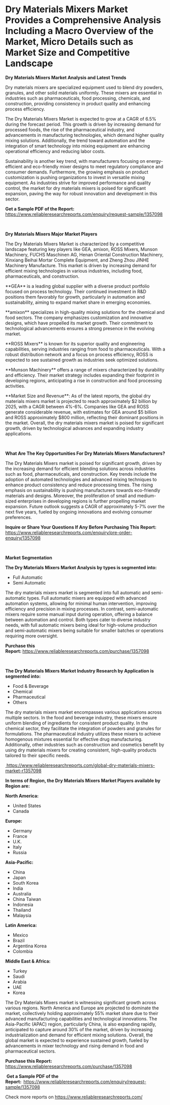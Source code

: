 <p><h1>Dry Materials Mixers Market Provides a Comprehensive Analysis Including a Macro Overview of the Market, Micro Details such as Market Size and Competitive Landscape</h1></p><p><strong>Dry Materials Mixers Market Analysis and Latest Trends</strong></p>
<p><p>Dry materials mixers are specialized equipment used to blend dry powders, granules, and other solid materials uniformly. These mixers are essential in industries such as pharmaceuticals, food processing, chemicals, and construction, providing consistency in product quality and enhancing process efficiency.</p><p>The Dry Materials Mixers Market is expected to grow at a CAGR of 6.5% during the forecast period. This growth is driven by increasing demand for processed foods, the rise of the pharmaceutical industry, and advancements in manufacturing technologies, which demand higher quality mixing solutions. Additionally, the trend toward automation and the integration of smart technology into mixing equipment are enhancing operational efficiency and reducing labor costs.</p><p>Sustainability is another key trend, with manufacturers focusing on energy-efficient and eco-friendly mixer designs to meet regulatory compliance and consumer demands. Furthermore, the growing emphasis on product customization is pushing organizations to invest in versatile mixing equipment. As industries strive for improved performance and quality control, the market for dry materials mixers is poised for significant expansion, paving the way for robust innovation and development in this sector.</p></p>
<p><strong>Get a Sample PDF of the Report:&nbsp;</strong> <a href="https://www.reliableresearchreports.com/enquiry/request-sample/1357098?utm_campaign=2744&utm_medium=2&utm_source=Github&utm_content=ia&utm_term=24022025&utm_id=dry-materials-mixers">https://www.reliableresearchreports.com/enquiry/request-sample/1357098</a></p>
<p>&nbsp;</p>
<p><strong>Dry Materials Mixers Major Market Players</strong></p>
<p><p>The Dry Materials Mixers Market is characterized by a competitive landscape featuring key players like GEA, amixon, ROSS Mixers, Munson Machinery, FUCHS Maschinen AG, Henan Oriental Construction Machinery, Xinxiang Beihai Mortar Complete Equipment, and Zheng Zhou JINHE Machinery Manufacture. This market is driven by increasing demand for efficient mixing technologies in various industries, including food, pharmaceuticals, and construction.</p><p>**GEA** is a leading global supplier with a diverse product portfolio focused on process technology. Their continued investment in R&D positions them favorably for growth, particularly in automation and sustainability, aiming to expand market share in emerging economies.</p><p>**amixon** specializes in high-quality mixing solutions for the chemical and food sectors. The company emphasizes customization and innovative designs, which have propelled its market growth. Their commitment to technological advancements ensures a strong presence in the evolving market.</p><p>**ROSS Mixers** is known for its superior quality and engineering capabilities, serving industries ranging from food to pharmaceuticals. With a robust distribution network and a focus on process efficiency, ROSS is expected to see sustained growth as industries seek optimized solutions.</p><p>**Munson Machinery** offers a range of mixers characterized by durability and efficiency. Their market strategy includes expanding their footprint in developing regions, anticipating a rise in construction and food processing activities.</p><p>**Market Size and Revenue**: As of the latest reports, the global dry materials mixers market is projected to reach approximately $2 billion by 2025, with a CAGR between 4%-6%. Companies like GEA and ROSS generate considerable revenue, with estimates for GEA around $5 billion and ROSS approximately $800 million, reflecting their dominant positions in the market. Overall, the dry materials mixers market is poised for significant growth, driven by technological advances and expanding industry applications.</p></p>
<p>&nbsp;</p>
<p><strong>What Are The Key Opportunities For Dry Materials Mixers Manufacturers?</strong></p>
<p><p>The Dry Materials Mixers market is poised for significant growth, driven by the increasing demand for efficient blending solutions across industries such as food, pharmaceuticals, and construction. Key trends include the adoption of automated technologies and advanced mixing techniques to enhance product consistency and reduce processing times. The rising emphasis on sustainability is pushing manufacturers towards eco-friendly materials and designs. Moreover, the proliferation of small and medium-sized enterprises in developing regions is further propelling market expansion. Future outlook suggests a CAGR of approximately 5-7% over the next five years, fueled by ongoing innovations and evolving consumer preferences.</p></p>
<p><strong>Inquire or Share Your Questions If Any Before Purchasing This Report:</strong> <a href="https://www.reliableresearchreports.com/enquiry/pre-order-enquiry/1357098?utm_campaign=2744&utm_medium=2&utm_source=Github&utm_content=ia&utm_term=24022025&utm_id=dry-materials-mixers">https://www.reliableresearchreports.com/enquiry/pre-order-enquiry/1357098</a></p>
<p>&nbsp;</p>
<p><strong>Market Segmentation</strong></p>
<p><strong>The Dry Materials Mixers Market Analysis by types is segmented into:</strong></p>
<p><ul><li>Full Automatic</li><li>Semi Automatic</li></ul></p>
<p><p>The dry materials mixers market is segmented into full automatic and semi-automatic types. Full automatic mixers are equipped with advanced automation systems, allowing for minimal human intervention, improving efficiency and precision in mixing processes. In contrast, semi-automatic mixers require some manual input during operation, offering a balance between automation and control. Both types cater to diverse industry needs, with full automatic mixers being ideal for high-volume production and semi-automatic mixers being suitable for smaller batches or operations requiring more oversight.</p></p>
<p><strong>Purchase this Report:&nbsp;</strong><a href="https://www.reliableresearchreports.com/purchase/1357098?utm_campaign=2744&utm_medium=2&utm_source=Github&utm_content=ia&utm_term=24022025&utm_id=dry-materials-mixers">https://www.reliableresearchreports.com/purchase/1357098</a></p>
<p>&nbsp;</p>
<p><strong>The Dry Materials Mixers Market Industry Research by Application is segmented into:</strong></p>
<p><ul><li>Food & Beverage</li><li>Chemical</li><li>Pharmaceutical</li><li>Others</li></ul></p>
<p><p>The dry materials mixers market encompasses various applications across multiple sectors. In the food and beverage industry, these mixers ensure uniform blending of ingredients for consistent product quality. In the chemical sector, they facilitate the integration of powders and granules for formulations. The pharmaceutical industry utilizes these mixers to achieve homogenous mixtures essential for effective drug manufacturing. Additionally, other industries such as construction and cosmetics benefit by using dry materials mixers for creating consistent, high-quality products tailored to their specific needs.</p></p>
<p><a href="https://www.reliableresearchreports.com/global-dry-materials-mixers-market-r1357098?utm_campaign=2744&utm_medium=2&utm_source=Github&utm_content=ia&utm_term=24022025&utm_id=dry-materials-mixers">&nbsp;https://www.reliableresearchreports.com/global-dry-materials-mixers-market-r1357098</a></p>
<p><strong>In terms of Region, the Dry Materials Mixers Market Players available by Region are:</strong></p>
<p>
    <p> <strong> North America: </strong>
        <ul>
            <li>United States</li>
            <li>Canada</li>
        </ul>
        </p> 
    <p> <strong> Europe: </strong>
        <ul>
            <li>Germany</li>
            <li>France</li>
            <li>U.K.</li>
            <li>Italy</li>
            <li>Russia</li>
        </ul>
        </p> 
    <p> <strong> Asia-Pacific: </strong>
        <ul>
            <li>China</li>
            <li>Japan</li>
            <li>South Korea</li>
            <li>India</li>
            <li>Australia</li>
            <li>China Taiwan</li>
            <li>Indonesia</li>
            <li>Thailand</li>
            <li>Malaysia</li>
        </ul>
        </p> 
    <p> <strong> Latin America: </strong>
        <ul>
            <li>Mexico</li>
            <li>Brazil</li>
            <li>Argentina Korea</li>
            <li>Colombia</li>
        </ul>
        </p> 
    <p> <strong> Middle East & Africa: </strong>
        <ul>
            <li>Turkey</li>
            <li>Saudi</li>
            <li>Arabia</li>
            <li>UAE</li>
            <li>Korea</li>
        </ul>
    </p>
    </p>
<p><p>The Dry Materials Mixers market is witnessing significant growth across various regions. North America and Europe are projected to dominate the market, collectively holding approximately 55% market share due to their advanced manufacturing capabilities and technological innovations. The Asia-Pacific (APAC) region, particularly China, is also expanding rapidly, anticipated to capture around 30% of the market, driven by increasing industrialization and demand for efficient mixing solutions. Overall, the global market is expected to experience sustained growth, fueled by advancements in mixer technology and rising demand in food and pharmaceutical sectors.</p></p>
<p><strong>Purchase this Report: </strong><a href="https://www.reliableresearchreports.com/purchase/1357098?utm_campaign=2744&utm_medium=2&utm_source=Github&utm_content=ia&utm_term=24022025&utm_id=dry-materials-mixers">https://www.reliableresearchreports.com/purchase/1357098</a></p>
<p>&nbsp;<strong>Get a Sample PDF of the Report:&nbsp;&nbsp;</strong><a href="https://www.reliableresearchreports.com/enquiry/request-sample/1357098?utm_campaign=2744&utm_medium=2&utm_source=Github&utm_content=ia&utm_term=24022025&utm_id=dry-materials-mixers">https://www.reliableresearchreports.com/enquiry/request-sample/1357098</a></p>
<p><strong></strong></p>
<p>Check more reports on <a href="https://www.reliableresearchreports.com/?utm_campaign=2744&utm_medium=2&utm_source=Github&utm_content=ia&utm_term=24022025&utm_id=dry-materials-mixers">https://www.reliableresearchreports.com/</a></p>